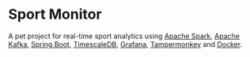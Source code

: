 # Sport Monitor

A pet project for real-time sport analytics using [Apache Spark](https://spark.apache.org/), 
[Apache Kafka](https://kafka.apache.org/), [Spring Boot](https://spring.io/projects/spring-boot),
[TimescaleDB](https://www.timescale.com/), [Grafana](https://grafana.com/), 
[Tampermonkey](https://www.tampermonkey.net/) and [Docker](https://www.docker.com/).
